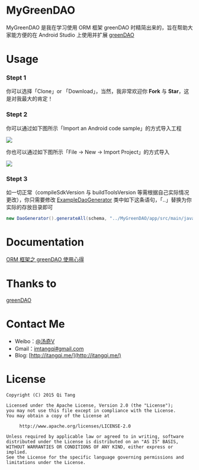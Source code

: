 MyGreenDAO
==========
 MyGreenDAO 是我在学习使用 ORM 框架 greenDAO 时精简出来的，旨在帮助大家能方便的在 Android Studio 上使用并扩展 [greenDAO](http://greendao-orm.com/)

# Usage

### Stept 1
你可以选择「Clone」or 「Download」，当然，我非常欢迎你 **Fork** 与 **Star**，这是对我最大的肯定！

### Stept 2

你可以通过如下图所示「Import an Android code sample」的方式导入工程  

![](http://7xikfc.com1.z0.glb.clouddn.com/Screen%20Shot%202015-07-26%20at%202.15.47%20PM_meitu_1.png)

 你也可以通过如下图所示「File -> New -> Import Project」的方式导入  
 
![](http://7xikfc.com1.z0.glb.clouddn.com/Screen%20Shot%202015-07-26%20at%202.15.07%20PM.png)

### Stept 3

如一切正常（compileSdkVersion 与 buildToolsVersion 等需根据自己实际情况更改），你只需要修改 [ExampleDaoGenerator](https://github.com/tangqi92/MyGreenDAO/blob/master/daoexamplegenerator/src/main/java/me/itangqi/ExampleDaoGenerator.java) 类中如下这条语句，「..」替换为你实际的存放目录即可   

```java
new DaoGenerator().generateAll(schema, "../MyGreenDAO/app/src/main/java-gen");
```  

# Documentation

[ORM 框架之 greenDAO 使用心得](http://itangqi.me/android/using-greendao-experience/)  

# Thanks to

[greenDAO](https://github.com/greenrobot/greenDAO)  

# Contact Me

- Weibo：[@汤奇V](http://weibo.com/qiktang)
- Gmail：[imtangqi#gmail.com](mailto:imtangqi@gmail.com "欢迎与我联系")
- Blog: [http://itangqi.me/](http://itangqi.me/)  

# License


    Copyright (C) 2015 Qi Tang

    Licensed under the Apache License, Version 2.0 (the "License");
    you may not use this file except in compliance with the License.
    You may obtain a copy of the License at

         http://www.apache.org/licenses/LICENSE-2.0

    Unless required by applicable law or agreed to in writing, software
    distributed under the License is distributed on an "AS IS" BASIS,
    WITHOUT WARRANTIES OR CONDITIONS OF ANY KIND, either express or implied.
    See the License for the specific language governing permissions and
    limitations under the License.
